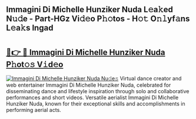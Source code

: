 ## Immagini Di Michelle Hunziker Nuda L𝚎a𝚔ed N𝚞𝚍e - Part-HGz Vi𝚍𝚎o P𝚑𝚘tos - H𝚘𝚝 O𝚗𝚕yf𝚊ns L𝚎a𝚔s lngad

# <h2><a href="http://kfcl7x.oniu.top/?m=Immagini+Di+Michelle+Hunziker+Nuda">🔗👉 🔴 Immagini Di Michelle Hunziker Nuda P𝚑ot𝚘𝚜 V𝚒d𝚎o</a></h2>

[![Immagini Di Michelle Hunziker Nuda Nu𝚍e𝚜](https://i.imgur.com/0qMVB7G.gif)](http://kfcl7x.oniu.top/?m=Immagini+Di+Michelle+Hunziker+Nuda)
Virtual dance creator and web entertainer Immagini Di Michelle Hunziker Nuda, celebrated for disseminating dance and lifestyle inspiration through solo and collaborative performances and short videos. Versatile aerialist Immagini Di Michelle Hunziker Nuda, known for their exceptional skills and accomplishments in performing aerial acts.  
